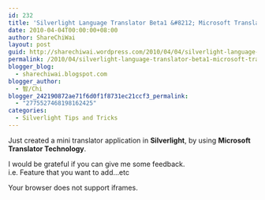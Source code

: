 ```yaml
---
id: 232
title: 'Silverlight Language Translator Beta1 &#8212; Microsoft Translator'
date: 2010-04-04T00:00:00+08:00
author: ShareChiWai
layout: post
guid: http://sharechiwai.wordpress.com/2010/04/04/silverlight-language-translator-beta1-microsoft-translator
permalink: /2010/04/silverlight-language-translator-beta1-microsoft-translator/
blogger_blog:
  - sharechiwai.blogspot.com
blogger_author:
  - 智/Chi
blogger_242190872ae71f6d0f1f8731ec21ccf3_permalink:
  - "2775527468198162425"
categories:
  - Silverlight Tips and Tricks
---
```

Just created a mini translator application in **Silverlight**, by using **Microsoft Translator Technology**. 

I would be grateful if you can give me some feedback.  
i.e. Feature that you want to add&#8230;etc

<p>Your browser does not support iframes.</p></iframe>